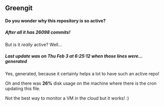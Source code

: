 ## Greengit

#### Do you wonder why this repository is so active?

##### After all it has 26098 commits!

But is it *really* active? Well...

##### Last update was on Thu Feb 3 at 6:25:12 when those lines were... generated

Yes, generated, because it certainly helps a lot to have such an active repo!

Oh and there was **26%** disk usage on the machine
where there is the cron updating this file.

Not the best way to monitor a VM in the cloud but it works! :)
